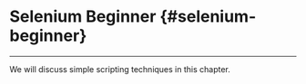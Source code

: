 # Selenium Beginner {#selenium-beginner}

---

We will discuss simple scripting techniques in this chapter.

